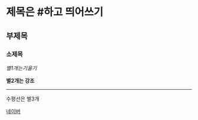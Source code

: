 # 제목은 #하고 띄어쓰기

## 부제목

### 소제목

 *별1개는기울기* 

 **별2개는 강조** 

***



수평선은 별3개

[네이버](www.naver.com)

